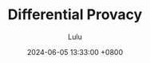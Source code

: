 ---
title: Differential Provacy
description: Fisrt research on what differential privacy is.
author: Lulu
date: 2024-06-05 13:33:00 +0800
categories: [Blogging]
tags: [privacy]
pin: false
math: false
mermaid: true
---